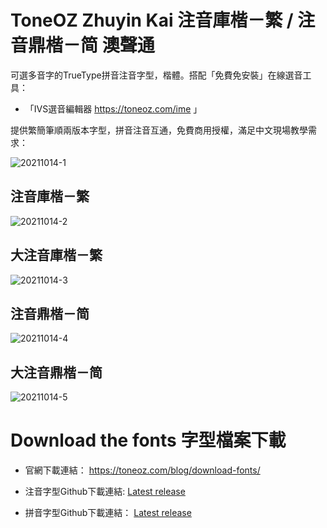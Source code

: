 # ToneOZ Zhuyin Kai 注音庫楷－繁 / 注音鼎楷－简 澳聲通
可選多音字的TrueType拼音注音字型，楷體。搭配「免費免安裝」在線選音工具：

* 「IVS選音編輯器 https://toneoz.com/ime 」

提供繁簡筆順兩版本字型，拼音注音互通，免費商用授權，滿足中文現場教學需求：

![20211014-1](https://user-images.githubusercontent.com/14179988/137228121-98eab5c3-53f5-4dfd-88c3-ee3b9e5e3681.jpg)

## 注音庫楷－繁
![20211014-2](https://user-images.githubusercontent.com/14179988/137228148-f59a1d55-1c12-48f8-acb9-3a71838a6038.jpg)
## 大注音庫楷－繁
![20211014-3](https://user-images.githubusercontent.com/14179988/137228153-ce45388e-f304-44ff-8c2d-10e976422142.jpg)

## 注音鼎楷－简
![20211014-4](https://user-images.githubusercontent.com/14179988/137228162-05998842-2ab9-41d7-93d9-9cf0217f9e7d.jpg)
## 大注音鼎楷－简
![20211014-5](https://user-images.githubusercontent.com/14179988/137228168-34944d88-3262-475c-9ca8-40ad20aeaa6e.jpg)


# Download the fonts 字型檔案下載
* 官網下載連結：
https://toneoz.com/blog/download-fonts/

* 注音字型Github下載連結:
[Latest release](https://github.com/jeffreyxuan/toneoz-font-zhuyin/releases)

* 拼音字型Github下載連結：
[Latest release](https://github.com/jeffreyxuan/toneoz-font-pinyin-kai/releases)
